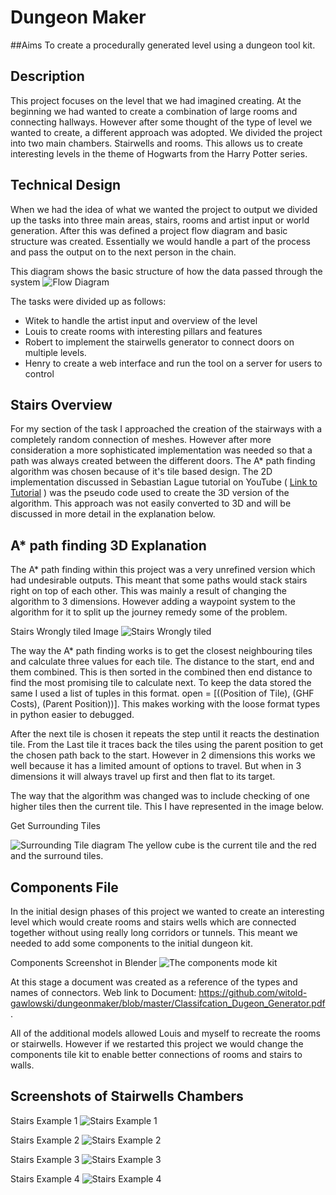 # Dungeon Maker

##Aims 
To create a procedurally generated level using a dungeon tool kit.


## Description

This project focuses on the level that we had imagined creating. At the beginning we had wanted to create a combination of large rooms and connecting hallways. However after some thought of the type of level we wanted to create, a different approach was adopted. We divided the project into two main chambers. Stairwells and rooms. This allows us to create interesting levels in the theme of Hogwarts from the Harry Potter series.


## Technical Design 

When we had the idea of what we wanted the project to output we divided up the tasks into three main areas, stairs, rooms and artist input or world generation. After this was defined a project flow diagram and basic structure was created. Essentially we would handle a part of the process and pass the output on to the next person in the chain.

This diagram shows the basic structure of how the data passed through the system 
![Flow Diagram](screenshots/FlowDiagram.PNG)


The tasks were divided up as follows: 
  - Witek to handle the artist input and overview of the level 
  - Louis to create rooms with interesting pillars and features 
  - Robert to implement the stairwells generator to connect doors on multiple levels. 
  - Henry to create a web interface and run the tool on a server for users to control

## Stairs Overview 

For my section of the task I approached the creation of the stairways with a completely random connection of meshes. However after more consideration a more sophisticated implementation was needed so that a path was always created between the different doors. The A* path finding algorithm was chosen because of it's tile based design. The 2D implementation discussed in Sebastian Lague tutorial on YouTube ( [Link to Tutorial](https://www.youtube.com/watch?v=-L-WgKMFuhE&t=581s) )  was the pseudo code used to create the 3D version of the algorithm. This approach was not easily converted to 3D and will be discussed in more detail in the explanation below. 




## A* path finding 3D Explanation

The A* path finding within this project was a very unrefined version which had undesirable outputs. This meant that some paths would stack stairs right on top of each other. This was mainly a result of changing the algorithm to 3 dimensions. However adding a waypoint system to the algorithm for it to split up the journey remedy some of the problem. 

Stairs Wrongly tiled Image 
![Stairs Wrongly tiled](screenshots/Stairs_mistiled.PNG)



The way the A* path finding works is to get the closest neighbouring tiles and calculate three values for each tile. The distance to the start, end and them combined. This is then sorted in the combined then end distance to find the most promising tile to calculate next. To keep the data stored the same I used a list of tuples in this format. open = [((Position of Tile), (GHF Costs), (Parent Position))]. This makes working with the loose format types in python easier to debugged. 

After the next tile is chosen it repeats the step until it reacts the destination tile. From the Last tile it traces back the tiles using the parent position to get the chosen path back to the start. However in 2 dimensions this works we well because it has a limited amount of options to travel. But when in 3 dimensions it will always travel up first and then flat to its target. 

The way that the algorithm was changed was to include checking of one higher tiles then the current tile. This I have represented in the image below.  

Get Surrounding Tiles

![Surrounding Tile diagram](screenshots/getSurroundingTiles.PNG)
The yellow cube is the current tile and the red and the surround tiles. 






## Components File 

In the initial design phases of this project we wanted to create an interesting level which would create rooms and stairs wells which are connected together without using really long corridors or tunnels. This meant we needed to add some components to the initial dungeon kit. 

Components Screenshot in Blender
![The components mode kit](screenshots/components.png)

At this stage a document was created as a reference of the types and names of connectors. Web link to Document: https://github.com/witold-gawlowski/dungeonmaker/blob/master/Classifcation_Dugeon_Generator.pdf . 

All of the additional models allowed Louis and myself to recreate the rooms or stairwells. However if we restarted this project we would change the components tile kit to enable better connections of rooms and stairs to walls. 


## Screenshots of Stairwells Chambers

Stairs Example 1
![Stairs Example 1](screenshots/Stairs_example1.PNG)

Stairs Example 2
![Stairs Example 2](screenshots/Stairs_example2.PNG)

Stairs Example 3
![Stairs Example 3](screenshots/Stairs_example3.PNG)

Stairs Example 4
![Stairs Example 4](screenshots/Stairs_example4.PNG)


